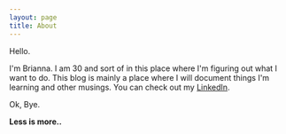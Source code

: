 ```yaml
---
layout: page
title: About
---
```


Hello.

I'm Brianna. I am 30 and sort of in this place where I'm figuring out what I want to do. This blog is mainly a place where I will document things I'm learning and other musings. You can check out my [LinkedIn](https://www.linkedin.com/in/bwhit034/). 

Ok, Bye. 

**Less is more..**
